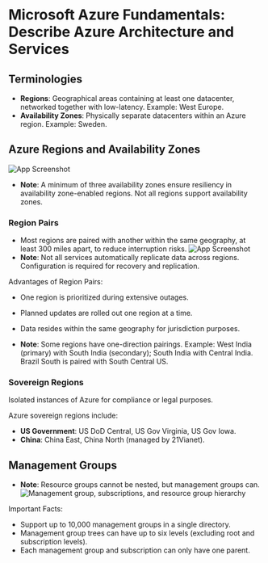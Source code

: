 # Microsoft Azure Fundamentals: Describe Azure Architecture and Services

## Terminologies
- **Regions**: Geographical areas containing at least one datacenter, networked together with low-latency. Example: West Europe.
- **Availability Zones**: Physically separate datacenters within an Azure region. Example: Sweden.

## Azure Regions and Availability Zones
![App Screenshot](https://learn.microsoft.com/en-us/training/wwl-azure/describe-core-architectural-components-of-azure/media/availability-zones-c22f95a3.png)
- **Note**: A minimum of three availability zones ensure resiliency in availability zone-enabled regions. Not all regions support availability zones.

### Region Pairs
- Most regions are paired with another within the same geography, at least 300 miles apart, to reduce interruption risks.
![App Screenshot](https://learn.microsoft.com/en-us/training/wwl-azure/describe-core-architectural-components-of-azure/media/region-pairs-7c495a33.png)
- **Note**: Not all services automatically replicate data across regions. Configuration is required for recovery and replication.

Advantages of Region Pairs:
- One region is prioritized during extensive outages.
- Planned updates are rolled out one region at a time.
- Data resides within the same geography for jurisdiction purposes.

- **Note**: Some regions have one-direction pairings. Example: West India (primary) with South India (secondary); South India with Central India. Brazil South is paired with South Central US.

### Sovereign Regions
Isolated instances of Azure for compliance or legal purposes.

Azure sovereign regions include:
- **US Government**: US DoD Central, US Gov Virginia, US Gov Iowa.
- **China**: China East, China North (managed by 21Vianet).

## Management Groups
- **Note**: Resource groups cannot be nested, but management groups can.
  ![Management group, subscriptions, and resource group hierarchy](https://learn.microsoft.com/en-us/training/wwl-azure/describe-core-architectural-components-of-azure/media/management-groups-subscriptions-dfd5a108.png)

Important Facts:
- Support up to 10,000 management groups in a single directory.
- Management group trees can have up to six levels (excluding root and subscription levels).
- Each management group and subscription can only have one parent.



